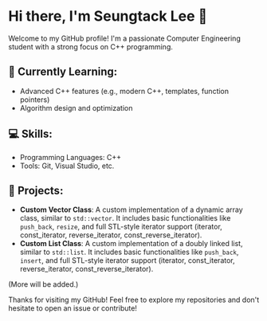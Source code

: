 # Hi there, I'm Seungtack Lee 👋

Welcome to my GitHub profile! I'm a passionate Computer Engineering student with a strong focus on C++ programming.

## 🌱 Currently Learning:
- Advanced C++ features (e.g., modern C++, templates, function pointers)
- Algorithm design and optimization

## 💻 Skills:
- Programming Languages: C++
- Tools: Git, Visual Studio, etc.

  
## 🌟 Projects:
- **Custom Vector Class**: A custom implementation of a dynamic array class, similar to `std::vector`. It includes basic functionalities like `push_back`, `resize`, and full STL-style iterator support (iterator, const_iterator, reverse_iterator, const_reverse_iterator).
- **Custom List Class**: A custom implementation of a doubly linked list, similar to `std::list`. It includes basic functionalities like `push_back`, `insert`, and full STL-style iterator support (iterator, const_iterator, reverse_iterator, const_reverse_iterator).

(More will be added.)

Thanks for visiting my GitHub! Feel free to explore my repositories and don't hesitate to open an issue or contribute!
